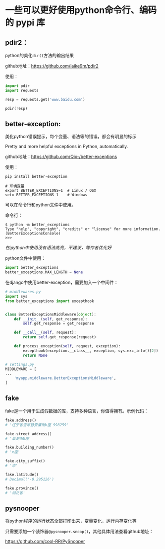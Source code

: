 # 一些可以更好使用python命令行、编码的 **pypi** 库

## pdir2：

python的美化`dir()`方法的输出结果

github地址：https://github.com/laike9m/pdir2

使用：

```python
import pdir
import requests

resp = requests.get('www.baidu.com')

pdir(resp)
```

## better-exception:

美化python错误提示，每个变量、语法等的错误，都会有明显的标示

Pretty and more helpful exceptions in Python, automatically.

github地址：https://github.com/Qix-/better-exceptions

使用：

```shell
pip install better-exception

# 环境变量
export BETTER_EXCEPTIONS=1  # Linux / OSX
setx BETTER_EXCEPTIONS 1    # Windows
```

可以在命令行和python文件中使用。

命令行：

```shell
$ python -m better_exceptions
Type "help", "copyright", "credits" or "license" for more information.
(BetterExceptionsConsole)
>>>
```

*在ipython中使用没有语法高亮，不建议，等作者优化好*

python文件中使用：

```python
import better_exceptions
better_exceptions.MAX_LENGTH = None
```

在django中使用better-exception，需要加入一个中间件：

```python
# middlewares.py
import sys
from better_exceptions import excepthook


class BetterExceptionsMiddleware(object):
    def __init__(self, get_response):
        self.get_response = get_response

    def __call__(self, request):
        return self.get_response(request)

    def process_exception(self, request, exception):
        excepthook(exception.__class__, exception, sys.exc_info()[2])
        return None
```

```python
# settings.py
MIDDLEWARE = [
...
    'myapp.middleware.BetterExceptionsMiddleware',
]
```

## fake

fake是一个用于生成假数据的库，支持多种语言，你值得拥有。示例代码：

```python
fake.address()
# '辽宁省雪市静安廉街b座 998259'

fake.street_address()
# '巢湖街U座'

fake.building_number()
# 'x座'

fake.city_suffix()
# '市'

fake.latitude()
# Decimal('-0.295126')

fake.province()
# '湖北省'
```

## pysnooper

将python程序的运行状态全部打印出来，变量变化，运行内存变化等

只需要添加一个装饰器`@pysnooper.snoop()`，其他具体用法查看github地址：

https://github.com/cool-RR/PySnooper